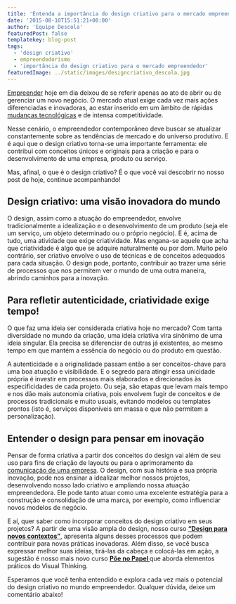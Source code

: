 ```yaml
---
title: 'Entenda a importância do design criativo para o mercado empreendedor'
date: '2015-08-10T15:51:21+00:00'
author: 'Equipe Descola'
featuredPost: false
templatekey: blog-post
tags:
  - 'design criativo'
  - empreendedorismo
  - 'importância do design criativo para o mercado empreendedor'
featuredImage: ../static/images/designcriativo_descola.jpg
---
```


[Empreender](https://descola.org/drops/empreender-e-resolver-problemas/) hoje em dia deixou de se referir apenas ao ato de abrir ou de gerenciar um novo negócio. O mercado atual exige cada vez mais ações diferenciadas e inovadoras, ao estar inserido em um âmbito de rápidas [mudanças tecnológicas](https://descola.org/drops/inovacao-tecnologica-descubra-como-essa-ferramenta-e-aliada-ao-empreendedor/) e de intensa competitividade.

Nesse cenário, o empreendedor contemporâneo deve buscar se atualizar constantemente sobre as tendências de mercado e do universo produtivo. E é aqui que o design criativo torna-se uma importante ferramenta: ele contribui com conceitos únicos e originais para a criação e para o desenvolvimento de uma empresa, produto ou serviço.

Mas, afinal, o que é o design criativo? É o que você vai descobrir no nosso post de hoje, continue acompanhando!

## **Design criativo: uma visão inovadora do mundo**

O design, assim como a atuação do empreendedor, envolve tradicionalmente a idealização e o desenvolvimento de um produto (seja ele um serviço, um objeto determinado ou o próprio negócio). E é, acima de tudo, uma atividade que exige criatividade. Mas engana-se aquele que acha que criatividade é algo que se adquire naturalmente ou por dom. Muito pelo contrário, ser criativo envolve o uso de técnicas e de conceitos adequados para cada situação. O design pode, portanto, contribuir ao trazer uma série de processos que nos permitem ver o mundo de uma outra maneira, abrindo caminhos para a inovação.

## **Para refletir autenticidade, criatividade exige tempo!**

O que faz uma ideia ser considerada criativa hoje no mercado? Com tanta diversidade no mundo da criação, uma ideia criativa vira sinônimo de uma ideia singular. Ela precisa se diferenciar de outras já existentes, ao mesmo tempo em que mantém a essência do negócio ou do produto em questão.

A autenticidade e a originalidade passam então a ser conceitos-chave para uma boa atuação e visibilidade. E o segredo para atingir essa unicidade própria é investir em processos mais elaborados e direcionados às especificidades de cada projeto. Ou seja, são etapas que levam mais tempo e nos dão mais autonomia criativa, pois envolvem fugir de conceitos e de processos tradicionais e muito usuais, evitando modelos ou templates prontos (isto é, serviços disponíveis em massa e que não permitem a personalização).

## **Entender o design para pensar em inovação**

Pensar de forma criativa a partir dos conceitos do design vai além de seu uso para fins de criação de layouts ou para o aprimoramento da [comunicação de uma empresa](https://descola.org/drops/a-importancia-do-design-na-comunicacao-da-empresa/). O design, com sua história e sua própria inovação, pode nos ensinar a idealizar melhor nossos projetos, desenvolvendo nosso lado criativo e ampliando nossa atuação empreendedora. Ele pode tanto atuar como uma excelente estratégia para a construção e consolidação de uma marca, por exemplo, como influenciar novos modelos de negócio.

E aí, quer saber como incorporar conceitos do design criativo em seus projetos? A partir de uma visão ampla do design, nosso curso [**“Design para novos contextos”**](https://descola.org/curso/6/design-para-novos-contextos), apresenta alguns desses processos que podem contribuir para novas práticas inovadoras. Além disso, se você busca expressar melhor suas ideias, tirá-las da cabeça e colocá-las em ação, a sugestão é nosso mais novo curso **[Põe no Papel ](https://descola.org/curso/10/visual-thinking)** que aborda elementos práticos do Visual Thinking.

Esperamos que você tenha entendido e explora cada vez mais o potencial do design criativo no mundo empreendedor. Qualquer dúvida, deixe um comentário abaixo!
